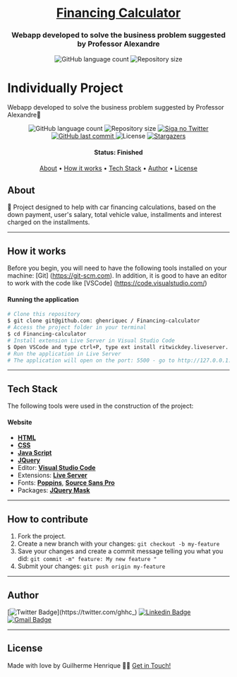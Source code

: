 ﻿<h1 align="center">
    <a href="https://ghenriquec.github.io/Financing-calculator/"> Financing Calculator </a>
</h1>

<h3 align="center">
    Webapp developed to solve the business problem suggested by Professor Alexandre
</h3>

<p align="center">
  <img alt="GitHub language count" src="https://img.shields.io/github/languages/count/ghenriquec/Financing-calculator?color=%2304D361">

  <img alt="Repository size" src="https://img.shields.io/github/repo-size/ghenriquec/Financing-calculator">

# Individually Project

Webapp developed to solve the business problem suggested by Professor Alexandre💚

<p align="center">
  <img alt="GitHub language count" src="https://img.shields.io/github/languages/count/ghenriquec/Financing-calculator?color=%2304D361">

  <img alt="Repository size" src="https://img.shields.io/github/repo-size/ghenriquec/Financing-calculator">

  <a href="https://www.twitter.com/ghhc_/">
    <img alt="Siga no Twitter" src="https://img.shields.io/twitter/url?url=https%3A%2F%2Fgithub.com%2Fghenriquec%2Fchallenge-TPA">
  </a>
  
  <a href="https://github.com/ghenriquec/Financing-calculator/commits/master">
    <img alt="GitHub last commit" src="https://img.shields.io/github/last-commit/ghenriquec/Financing-calculator">
  </a>
    
   <img alt="License" src="https://img.shields.io/badge/license-MIT-brightgreen">
   <a href="https://github.com/ghenriquec/individually-project/stargazers">
    <img alt="Stargazers" src="https://img.shields.io/github/stars/ghenriquec/Financing-calculator?style=social">
  </a>
</p>

<h4 align="center"> 
	 Status: Finished
</h4>

<p align="center">
 <a href="#about">About</a> •
 <a href="#how-it-works">How it works</a> • 
 <a href="#tech-stack">Tech Stack</a> • 
 <a href="#author">Author</a> • 
 <a href="#user-content-license">License</a>

</p>

## About

💚 Project designed to help with car financing calculations, based on the down payment, user's salary, total vehicle value, installments and interest charged on the installments.

---

## How it works

Before you begin, you will need to have the following tools installed on your machine:
[Git] (https://git-scm.com).
In addition, it is good to have an editor to work with the code like [VSCode] (https://code.visualstudio.com/)

#### Running the application

```bash
# Clone this repository
$ git clone git@github.com: ghenriquec / Financing-calculator
# Access the project folder in your terminal
$ cd Financing-calculator
# Install extension Live Server in Visual Studio Code
$ Open VSCode and type ctrl+P, type ext install ritwickdey.liveserver.
# Run the application in Live Server
# The application will open on the port: 5500 - go to http://127.0.0.1:5500
```

---

## Tech Stack

The following tools were used in the construction of the project:

#### **Website**

- **[HTML](https://devdocs.io/html/)**
- **[CSS](https://devdocs.io/css/)**
- **[Java Script](https://devdocs.io/javascript/)**
- **[JQuery](https://devdocs.io/jquery/)**
- Editor: **[Visual Studio Code](https://code.visualstudio.com/)**
- Extensions: **[Live Server](https://marketplace.visualstudio.com/items?itemName=ritwickdey.LiveServere)**
- Fonts: **[Poppins](https://fonts.google.com/specimen/Poppins)**, **[Source Sans Pro](https://fonts.google.com/specimen/Source+Sans+Pro)**
- Packages: **[JQuery Mask](https://cdnjs.com/libraries/jquery.mask/1.11.2)**

---

## How to contribute

1. Fork the project.
2. Create a new branch with your changes: `git checkout -b my-feature`
3. Save your changes and create a commit message telling you what you did: `git commit -m" feature: My new feature "`
4. Submit your changes: `git push origin my-feature`

---

## Author

[![Twitter Badge](https://img.shields.io/badge/-@ghhc_-1ca0f1?style=flat-square&labelColor=1ca0f1&logo=twitter&logoColor=white&link=https://twitter.com/ghhc_)](https://twitter.com/ghhc_) [![Linkedin Badge](https://img.shields.io/badge/-Guilherme-blue?style=flat-square&logo=Linkedin&logoColor=white&link=https://https://www.linkedin.com/in/ghenriquec/)](https://www.linkedin.com/in/ghenriquec/)
[![Gmail Badge](https://img.shields.io/badge/-guiihenriquecs@gmail.com-c14438?style=flat-square&logo=Gmail&logoColor=white&link=mailto:guiihenriquecs@gmail.com)](mailto:guiihenriquecs@gmail.com)

---

## License

Made with love by Guilherme Henrique 👋🏽 [Get in Touch!](https://www.linkedin.com/in/ghenriquec/)

</p>
